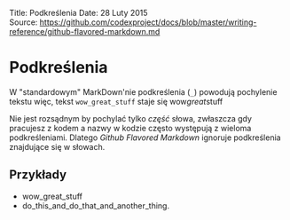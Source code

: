 Title: 		Podkreślenia
Date: 		28 Luty 2015  
Source:     https://github.com/codexproject/docs/blob/master/writing-reference/github-flavored-markdown.md

# Podkreślenia
W "standardowym" MarkDown'nie podkreślenia (`_`) powodują pochylenie tekstu więc, tekst `wow_great_stuff` staje się wow*great*stuff

Nie jest rozsądnym by pochylać tylko *część* słowa, 
zwłaszcza gdy pracujesz z kodem a nazwy w kodzie często występują z wieloma podkreśleniami.
Dlatego *Github Flavored Markdown* ignoruje podkreślenia znajdujące się w słowach.

## Przykłady
- wow_great_stuff
- do_this_and_do_that_and_another_thing.